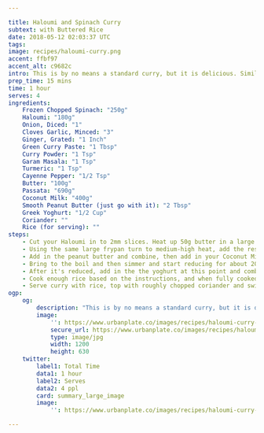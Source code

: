 ```yaml
---

title: Haloumi and Spinach Curry
subtext: with Buttered Rice
date: 2018-05-12 02:03:37 UTC
tags:
image: recipes/haloumi-curry.png
accent: ffbf97
accent_alt: c9682c
intro: This is by no means a standard curry, but it is delicious. Similar to a butter chicken, but with cheese and spinach combining to be the hero.
prep_time: 15 mins
time: 1 hour
serves: 4
ingredients:
    Frozen Chopped Spinach: "250g"
    Haloumi: "180g"
    Onion, Diced: "1"
    Cloves Garlic, Minced: "3"
    Ginger, Grated: "1 Inch"
    Green Curry Paste: "1 Tbsp"
    Curry Powder: "1 Tsp"
    Garam Masala: "1 Tsp"
    Turmeric: "1 Tsp"
    Cayenne Pepper: "1/2 Tsp"
    Butter: "100g"
    Passata: "690g"
    Coconut Milk: "400g"
    Smooth Peanut Butter (just go with it): "2 Tbsp"
    Greek Yoghurt: "1/2 Cup"
    Coriander: ""
    Rice (for serving): ""
steps:
    - Cut your Haloumi in to 2mm slices. Heat up 50g butter in a large frypan on medium heat, and cook the Haloumi until browned on both sides. It should only take about 30 secs - 1 min on each side.
    - Using the same large frypan turn to medium-high heat, add the rest of your butter, and then your onion, garlic and ginger. Fry up until soft (about 5 mins). Add all the spices and curry paste, stir for about a minute until fragrant.
    - Add in the peanut butter and combine, then add in your Coconut Milk and Passata, then stir
    - Bring to the boil and then simmer and start reducing for about 20 minutes.
    - After it's reduced, add in the the yoghurt at this point and combine to make it extra creamy. Add in your Haloumi and Frozen Spinach, cook for another 5 mins until spinach is wilted, and you're all done!
    - Cook enough rice based on the instructions, and when fully cooked stir in a knob of butter.
    - Serve curry with rice, top with roughly chopped coriander and swirl of watered down yoghurt to look swish.
ogp:
    og:
        description: "This is by no means a standard curry, but it is delicious. Similar to a butter chicken, but with cheese and spinach combining to be the hero."
        image:
            '': https://www.urbanplate.co/images/recipes/haloumi-curry-share.jpg
            secure_url: https://www.urbanplate.co/images/recipes/haloumi-curry-share.jpg
            type: image/jpg
            width: 1200
            height: 630
    twitter:
        label1: Total Time
        data1: 1 hour
        label2: Serves
        data2: 4 ppl
        card: summary_large_image
        image:
            '': https://www.urbanplate.co/images/recipes/haloumi-curry-share.jpg

---
```

